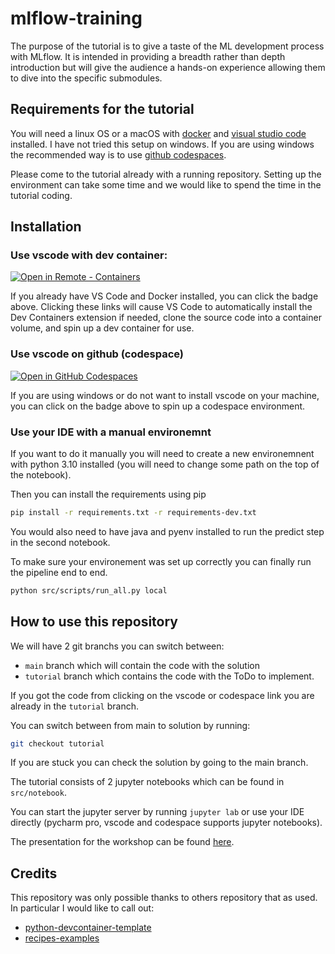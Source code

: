 # mlflow-training

The purpose of the tutorial is to give a taste of the ML development process with MLflow. It is intended in providing a breadth rather than depth introduction but will give the audience a hands-on experience allowing them to dive into the specific submodules.

## Requirements for the tutorial

You will need a linux OS or a macOS with [docker](https://www.docker.com/) and [visual studio code](https://code.visualstudio.com/) installed. I have not tried this setup on windows.
If you are using windows the recommended way is to use [github codespaces](https://github.com/features/codespaces). 

Please come to the tutorial already with a running repository. Setting up the environment can take some time and we would like to spend the time in the tutorial coding. 

## Installation

### Use vscode with dev container: 
[
    ![Open in Remote - Containers](
        https://img.shields.io/static/v1?label=Remote%20-%20Containers&message=Open&color=blue&logo=visualstudiocode
    )
](
    https://vscode.dev/redirect?url=vscode://ms-vscode-remote.remote-containers/cloneInVolume?url=https://github.com/theopinard/mlflow-training/
)

If you already have VS Code and Docker installed, you can click the badge above. Clicking these links will cause VS Code to automatically install the Dev Containers extension if needed, clone the source code into a container volume, and spin up a dev container for use.

### Use vscode on github (codespace)

[![Open in GitHub Codespaces](https://github.com/codespaces/badge.svg)](https://codespaces.new/theopinard/mlflow-training?quickstart=1)

If you are using windows or do not want to install vscode on your machine, you can click on the badge above to spin up a codespace environment. 

### Use your IDE with a manual environemnt

If you want to do it manually you will need to create a new environemnent with python 3.10 installed (you will need to change some path on the top of the notebook).

Then you can install the requirements using pip

```bash
pip install -r requirements.txt -r requirements-dev.txt
```

You would also need to have java and pyenv installed to run the predict step in the second notebook.

To make sure your environement was set up correctly you can finally run the pipeline end to end.

```bash
python src/scripts/run_all.py local
```

## How to use this repository

We will have 2 git branchs you can switch between:
* `main` branch which will contain the code with the solution
* `tutorial` branch which contains the code with the ToDo to implement.

If you got the code from clicking on the vscode or codespace link you are already in the `tutorial` branch. 

You can switch between from main to solution by running:
```bash
git checkout tutorial
```

If you are stuck you can check the solution by going to the main branch. 

The tutorial consists of 2 jupyter notebooks which can be found in `src/notebook`. 

You can start the jupyter server by running `jupyter lab` or use your IDE directly (pycharm pro, vscode and codespace supports jupyter notebooks).

The presentation for the workshop can be found [here](https://docs.google.com/presentation/d/1EbprRo1zkZazqYy5o7cddSlozUBO2mpnKqF8x0c0EXA/edit?usp=sharing).

## Credits

This repository was only possible thanks to others repository that as used. In particular I would like to call out:
* [python-devcontainer-template](https://github.com/godatadriven/python-devcontainer-template)
* [recipes-examples](https://github.com/mlflow/recipes-examples)
